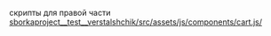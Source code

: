
скрипты для правой части [sborkaproject__test__verstalshchik/src/assets/js/components/cart.js/](https://github.com/Shvechkova/sborkaproject__test__verstalshchik/blob/main/src/assets/js/components/cart.js)
